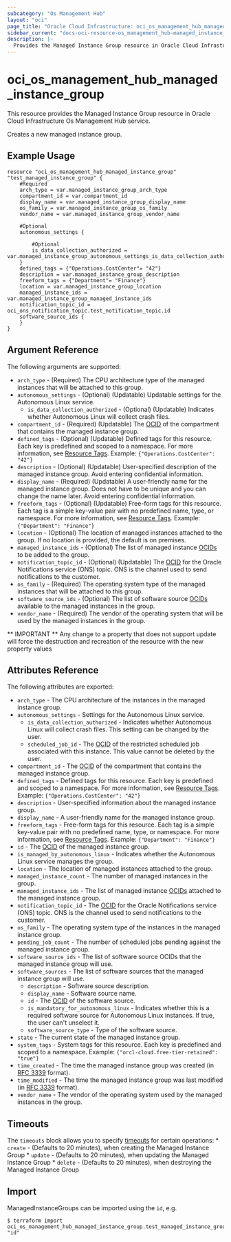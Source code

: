 ```yaml
---
subcategory: "Os Management Hub"
layout: "oci"
page_title: "Oracle Cloud Infrastructure: oci_os_management_hub_managed_instance_group"
sidebar_current: "docs-oci-resource-os_management_hub-managed_instance_group"
description: |-
  Provides the Managed Instance Group resource in Oracle Cloud Infrastructure Os Management Hub service
---
```


# oci_os_management_hub_managed_instance_group
This resource provides the Managed Instance Group resource in Oracle Cloud Infrastructure Os Management Hub service.

Creates a new managed instance group.


## Example Usage

```hcl
resource "oci_os_management_hub_managed_instance_group" "test_managed_instance_group" {
	#Required
	arch_type = var.managed_instance_group_arch_type
	compartment_id = var.compartment_id
	display_name = var.managed_instance_group_display_name
	os_family = var.managed_instance_group_os_family
	vendor_name = var.managed_instance_group_vendor_name

	#Optional
	autonomous_settings {

		#Optional
		is_data_collection_authorized = var.managed_instance_group_autonomous_settings_is_data_collection_authorized
	}
	defined_tags = {"Operations.CostCenter"= "42"}
	description = var.managed_instance_group_description
	freeform_tags = {"Department"= "Finance"}
	location = var.managed_instance_group_location
	managed_instance_ids = var.managed_instance_group_managed_instance_ids
	notification_topic_id = oci_ons_notification_topic.test_notification_topic.id
	software_source_ids {
	}
}
```

## Argument Reference

The following arguments are supported:

* `arch_type` - (Required) The CPU architecture type of the managed instances that will be attached to this group. 
* `autonomous_settings` - (Optional) (Updatable) Updatable settings for the Autonomous Linux service.
	* `is_data_collection_authorized` - (Optional) (Updatable) Indicates whether Autonomous Linux will collect crash files.
* `compartment_id` - (Required) (Updatable) The [OCID](https://docs.cloud.oracle.com/iaas/Content/General/Concepts/identifiers.htm) of the compartment that contains the managed instance group.
* `defined_tags` - (Optional) (Updatable) Defined tags for this resource. Each key is predefined and scoped to a namespace. For more information, see [Resource Tags](https://docs.cloud.oracle.com/iaas/Content/General/Concepts/resourcetags.htm). Example: `{"Operations.CostCenter": "42"}` 
* `description` - (Optional) (Updatable) User-specified description of the managed instance group. Avoid entering confidential information.
* `display_name` - (Required) (Updatable) A user-friendly name for the managed instance group. Does not have to be unique and you can change the name later. Avoid entering confidential information.
* `freeform_tags` - (Optional) (Updatable) Free-form tags for this resource. Each tag is a simple key-value pair with no predefined name, type, or namespace. For more information, see [Resource Tags](https://docs.cloud.oracle.com/iaas/Content/General/Concepts/resourcetags.htm). Example: `{"Department": "Finance"}` 
* `location` - (Optional) The location of managed instances attached to the group. If no location is provided, the default is on premises. 
* `managed_instance_ids` - (Optional) The list of managed instance [OCIDs](https://docs.cloud.oracle.com/iaas/Content/General/Concepts/identifiers.htm) to be added to the group.
* `notification_topic_id` - (Optional) (Updatable) The [OCID](https://docs.cloud.oracle.com/iaas/Content/General/Concepts/identifiers.htm) for the Oracle Notifications service (ONS) topic. ONS is the channel used to send notifications to the customer.
* `os_family` - (Required) The operating system type of the managed instances that will be attached to this group. 
* `software_source_ids` - (Optional) The list of software source [OCIDs](https://docs.cloud.oracle.com/iaas/Content/General/Concepts/identifiers.htm) available to the managed instances in the group.
* `vendor_name` - (Required) The vendor of the operating system that will be used by the managed instances in the group. 


** IMPORTANT **
Any change to a property that does not support update will force the destruction and recreation of the resource with the new property values

## Attributes Reference

The following attributes are exported:

* `arch_type` - The CPU architecture of the instances in the managed instance group.
* `autonomous_settings` - Settings for the Autonomous Linux service.
	* `is_data_collection_authorized` - Indicates whether Autonomous Linux will collect crash files. This setting can be changed by the user.
	* `scheduled_job_id` - The [OCID](https://docs.cloud.oracle.com/iaas/Content/General/Concepts/identifiers.htm) of the restricted scheduled job associated with this instance. This value cannot be deleted by the user.
* `compartment_id` - The [OCID](https://docs.cloud.oracle.com/iaas/Content/General/Concepts/identifiers.htm) of the compartment that contains the managed instance group.
* `defined_tags` - Defined tags for this resource. Each key is predefined and scoped to a namespace. For more information, see [Resource Tags](https://docs.cloud.oracle.com/iaas/Content/General/Concepts/resourcetags.htm). Example: `{"Operations.CostCenter": "42"}` 
* `description` - User-specified information about the managed instance group.
* `display_name` - A user-friendly name for the managed instance group.
* `freeform_tags` - Free-form tags for this resource. Each tag is a simple key-value pair with no predefined name, type, or namespace. For more information, see [Resource Tags](https://docs.cloud.oracle.com/iaas/Content/General/Concepts/resourcetags.htm). Example: `{"Department": "Finance"}` 
* `id` - The [OCID](https://docs.cloud.oracle.com/iaas/Content/General/Concepts/identifiers.htm) of the managed instance group.
* `is_managed_by_autonomous_linux` - Indicates whether the Autonomous Linux service manages the group.
* `location` - The location of managed instances attached to the group.
* `managed_instance_count` - The number of managed instances in the group.
* `managed_instance_ids` - The list of managed instance [OCIDs](https://docs.cloud.oracle.com/iaas/Content/General/Concepts/identifiers.htm) attached to the managed instance group.
* `notification_topic_id` - The [OCID](https://docs.cloud.oracle.com/iaas/Content/General/Concepts/identifiers.htm) for the Oracle Notifications service (ONS) topic. ONS is the channel used to send notifications to the customer.
* `os_family` - The operating system type of the instances in the managed instance group.
* `pending_job_count` - The number of scheduled jobs pending against the managed instance group.
* `software_source_ids` - The list of software source OCIDs that the managed instance group will use.
* `software_sources` - The list of software sources that the managed instance group will use.
	* `description` - Software source description.
	* `display_name` - Software source name.
	* `id` - The [OCID](https://docs.cloud.oracle.com/iaas/Content/General/Concepts/identifiers.htm) of the software source.
	* `is_mandatory_for_autonomous_linux` - Indicates whether this is a required software source for Autonomous Linux instances. If true, the user can't unselect it.
	* `software_source_type` - Type of the software source.
* `state` - The current state of the managed instance group.
* `system_tags` - System tags for this resource. Each key is predefined and scoped to a namespace. Example: `{"orcl-cloud.free-tier-retained": "true"}` 
* `time_created` - The time the managed instance group was created (in [RFC 3339](https://tools.ietf.org/rfc/rfc3339) format).
* `time_modified` - The time the managed instance group was last modified (in [RFC 3339](https://tools.ietf.org/rfc/rfc3339) format).
* `vendor_name` - The vendor of the operating system used by the managed instances in the group.

## Timeouts

The `timeouts` block allows you to specify [timeouts](https://registry.terraform.io/providers/oracle/oci/latest/docs/guides/changing_timeouts) for certain operations:
	* `create` - (Defaults to 20 minutes), when creating the Managed Instance Group
	* `update` - (Defaults to 20 minutes), when updating the Managed Instance Group
	* `delete` - (Defaults to 20 minutes), when destroying the Managed Instance Group


## Import

ManagedInstanceGroups can be imported using the `id`, e.g.

```
$ terraform import oci_os_management_hub_managed_instance_group.test_managed_instance_group "id"
```

